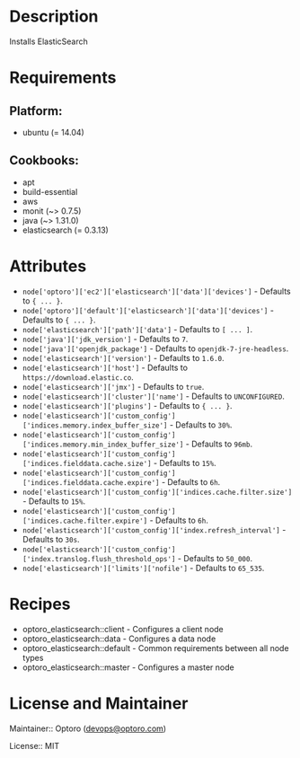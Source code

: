 # Description

Installs ElasticSearch

# Requirements

## Platform:

* ubuntu (= 14.04)

## Cookbooks:

* apt
* build-essential
* aws
* monit (~> 0.7.5)
* java (~> 1.31.0)
* elasticsearch (= 0.3.13)

# Attributes

* `node['optoro']['ec2']['elasticsearch']['data']['devices']` -  Defaults to `{ ... }`.
* `node['optoro']['default']['elasticsearch']['data']['devices']` -  Defaults to `{ ... }`.
* `node['elasticsearch']['path']['data']` -  Defaults to `[ ... ]`.
* `node['java']['jdk_version']` -  Defaults to `7`.
* `node['java']['openjdk_package']` -  Defaults to `openjdk-7-jre-headless`.
* `node['elasticsearch']['version']` -  Defaults to `1.6.0`.
* `node['elasticsearch']['host']` -  Defaults to `https://download.elastic.co`.
* `node['elasticsearch']['jmx']` -  Defaults to `true`.
* `node['elasticsearch']['cluster']['name']` -  Defaults to `UNCONFIGURED`.
* `node['elasticsearch']['plugins']` -  Defaults to `{ ... }`.
* `node['elasticsearch']['custom_config']['indices.memory.index_buffer_size']` -  Defaults to `30%`.
* `node['elasticsearch']['custom_config']['indices.memory.min_index_buffer_size']` -  Defaults to `96mb`.
* `node['elasticsearch']['custom_config']['indices.fielddata.cache.size']` -  Defaults to `15%`.
* `node['elasticsearch']['custom_config']['indices.fielddata.cache.expire']` -  Defaults to `6h`.
* `node['elasticsearch']['custom_config']['indices.cache.filter.size']` -  Defaults to `15%`.
* `node['elasticsearch']['custom_config']['indices.cache.filter.expire']` -  Defaults to `6h`.
* `node['elasticsearch']['custom_config']['index.refresh_interval']` -  Defaults to `30s`.
* `node['elasticsearch']['custom_config']['index.translog.flush_threshold_ops']` -  Defaults to `50_000`.
* `node['elasticsearch']['limits']['nofile']` -  Defaults to `65_535`.

# Recipes

* optoro_elasticsearch::client - Configures a client node
* optoro_elasticsearch::data - Configures a data node
* optoro_elasticsearch::default - Common requirements between all node types
* optoro_elasticsearch::master - Configures a master node

# License and Maintainer

Maintainer:: Optoro (<devops@optoro.com>)

License:: MIT
